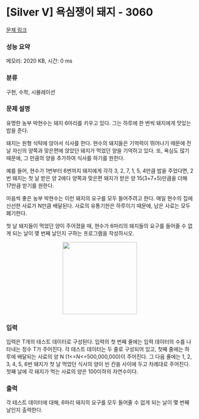 # [Silver V] 욕심쟁이 돼지 - 3060 

[문제 링크](https://www.acmicpc.net/problem/3060) 

### 성능 요약

메모리: 2020 KB, 시간: 0 ms

### 분류

구현, 수학, 시뮬레이션

### 문제 설명

<p>
	유명한 농부 박현수는 돼지 6마리를 키우고 있다. 그는 하루에 한 번씩 돼지에게 맛있는 밥을 준다.</p>
<p>
	돼지는 원형 식탁에 앉아서 식사를 한다. 현수의 돼지들은 기억력이 뛰어나기 때문에 전 날 자신의 양쪽과 맞은편에 앉았던 돼지가 먹었던 양을 기억하고 있다. 또, 욕심도 많기 때문에, 그 만큼의 양을 추가하여 식사를 하기를 원한다.</p>
<p>
	예를 들어, 현수가 1번부터 6번까지 돼지에게 각각 3, 2, 7, 1, 5, 4만큼 밥을 주었다면, 2번 돼지는 첫 날 받은 양 2에다 양쪽과 맞은편 돼지가 받은 양 15(3+7+5)만큼을 더해 17만큼 받기를 원한다.</p>
<p>
	마음씩 좋은 농부 박현수는 이런 돼지의 요구를 모두 들어주려고 한다. 매일 현수의 집에 신선한 사료가 N만큼 배달된다. 사료의 유통기한은 하루이기 때문에, 남은 사료는 모두 폐기한다.</p>
<p>
	첫 날 돼지들이 먹었던 양이 주어졌을 때, 현수가 6마리의 돼지들의 요구를 들어줄 수 없게 되는 날이 몇 번째 날인지 구하는 프로그램을 작성하시오.</p>
<p style="text-align: center;">
	<img alt="" src="" style="width: 200px; height: 194px;"></p>

### 입력 

 <p>
	입력은 T개의 테스트 데이터로 구성된다. 입력의 첫 번째 줄에는 입력 데이터의 수를 나타내는 정수 T가 주어진다. 각 테스트 데이터는 두 줄로 구성되어 있고, 첫째 줄에는 하루에 배달되는 사료의 양 N (1<=N<=500,000,000)이 주어진다. 그 다음 줄에는 1, 2, 3, 4, 5, 6번 돼지가 첫 날 먹었던 식사의 양이 빈 칸을 사이에 두고 차례대로 주어진다. 첫째 날에 각 돼지가 먹는 사료의 양은 100이하의 자연수이다.</p>

### 출력 

 <p>
	각 테스트 데이터에 대해, 6마리 돼지의 요구를 모두 들어줄 수 없게 되는 날이 몇 번째 날인지 출력한다.</p>

